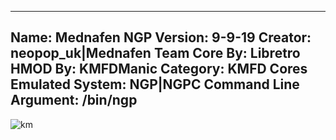 -----------------------
Name: Mednafen NGP
Version: 9-9-19
Creator: neopop_uk|Mednafen Team
Core By: Libretro
HMOD By: KMFDManic
Category: KMFD Cores
Emulated System: NGP|NGPC
Command Line Argument: /bin/ngp
-----------------------
![km](https://i.imgur.com/4NN5hPV.png)
